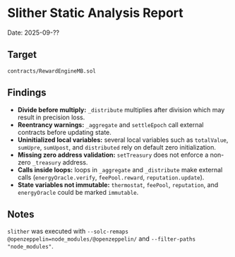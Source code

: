 # Slither Static Analysis Report

Date: 2025-09-??

## Target

`contracts/RewardEngineMB.sol`

## Findings

- **Divide before multiply:** `_distribute` multiplies after division which may result in precision loss.
- **Reentrancy warnings:** `_aggregate` and `settleEpoch` call external contracts before updating state.
- **Uninitialized local variables:** several local variables such as `totalValue`, `sumUpre`, `sumUpost`, and `distributed` rely on default zero initialization.
- **Missing zero address validation:** `setTreasury` does not enforce a non-zero `_treasury` address.
- **Calls inside loops:** loops in `_aggregate` and `_distribute` make external calls (`energyOracle.verify`, `feePool.reward`, `reputation.update`).
- **State variables not immutable:** `thermostat`, `feePool`, `reputation`, and `energyOracle` could be marked `immutable`.

## Notes

`slither` was executed with `--solc-remaps @openzeppelin=node_modules/@openzeppelin/` and `--filter-paths "node_modules"`.
